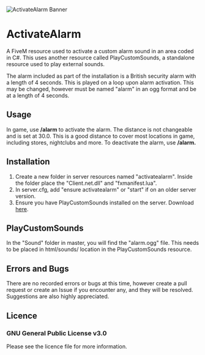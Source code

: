![ActivateAlarm Banner](https://i.ibb.co/zX2nRWw/Activate-Alarm.png)

# ActivateAlarm
A FiveM resource used to activate a custom alarm sound in an area coded in C#. This uses another resource called PlayCustomSounds, a standalone resource used to play external sounds.

The alarm included as part of the installation is a British security alarm with a length of 4 seconds. This is played on a loop upon alarm activation.
This may be changed, however must be named "alarm" in an ogg format and be at a length of 4 seconds.
## Usage
In game, use **/alarm** to activate the alarm. The distance is not changeable and is set at 30.0. This is a good distance to cover most locations in game, including stores, nightclubs and more.
To deactivate the alarm, use **/alarm.**

## Installation
1. Create a new folder in server resources named "activatealarm". Inside the folder place the "Client.net.dll" and "fxmanifest.lua".
2. In server.cfg, add "ensure activatealarm" or "start" if on an older server version.
3. Ensure you have PlayCustomSounds installed on the server. Download [here](https://github.com/LondonStudios/PlayCustomSounds).

## PlayCustomSounds
In the "Sound" folder in master, you will find the "alarm.ogg" file. This needs to be placed in html/sounds/ location in the PlayCustomSounds resource.

## Errors and Bugs
There are no recorded errors or bugs at this time, however create a pull request or create an Issue if you encounter any, and they will be resolved.
Suggestions are also highly appreciated.

## Licence
### GNU General Public License v3.0
Please see the licence file for more information.
